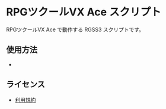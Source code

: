 # RPGツクールVX Ace スクリプト

RPGツクールVX Ace で動作する RGSS3 スクリプトです。

## 使用方法
- 

## ライセンス
- [利用規約](http://cacaosoft.webcrow.jp/rule.html)
